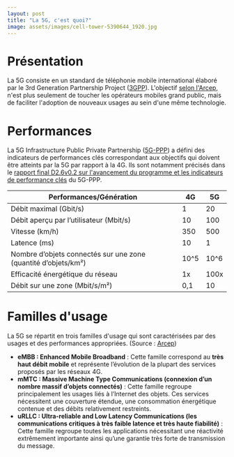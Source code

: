 ```yaml
---
layout: post
title: "La 5G, c'est quoi?"
image: assets/images/cell-tower-5390644_1920.jpg
---
```


# Présentation
La 5G consiste en un standard de téléphonie mobile international élaboré par le 3rd Generation Partnership Project ([3GPP](https://www.3gpp.org/)). L'objectif [selon l'Arcep](https://www.arcep.fr/la-regulation/grands-dossiers-reseaux-mobiles/la-5g.html), n'est plus seulement de toucher les opérateurs mobiles grand public, mais de faciliter l'adoption de nouveaux usages au sein d'une même technologie.

# Performances

La 5G Infrastructure Public Private Partnership ([5G-PPP](https://5g-ppp.eu/)) a défini des indicateurs de performances clés correspondant aux objectifs qui doivent être atteints par la 5G par rapport à la 4G. Ils sont notamment précisés dans le [rapport final D2.6v0.2  sur l'avancement du programme et les indicateurs de performance clés](https://5g-ppp.eu/wp-content/uploads/2017/10/Euro-5G-D2.6_Final-report-on-programme-progress-and-KPIs.pdf#%5B%7B%22num%22%3A59%2C%22gen%22%3A0%7D%2C%7B%22name%22%3A%22XYZ%22%7D%2C82%2C781%2C0%5D) du 5G-PPP.
<table>
<thead>
  <tr>
    <th>Performances/Génération</th>
    <th>4G</th>
    <th>5G</th>
  </tr>
</thead>
<tbody>
  <tr>
    <td>Débit maximal (Gbit/s)</td>
    <td>1</td>
    <td>20</td>
  </tr>
  <tr>
    <td>Débit aperçu par l’utilisateur (Mbit/s)</td>
    <td>10</td>
    <td>100</td>
  </tr>
  <tr>
    <td>Vitesse (km/h)</td>
    <td>350</td>
    <td>500</td>
  </tr>
  <tr>
    <td>Latence (ms)</td>
    <td>10</td>
    <td>1</td>
  </tr>
  <tr>
    <td>Nombre d’objets connectés sur une zone (quantité d’objets/km²)</td>
    <td>10^5</td>
    <td>10^6</td>
  </tr>
  <tr>
    <td>Efficacité énergétique du réseau</td>
    <td>1x</td>
    <td>100x</td>
  </tr>
  <tr>
    <td>Débit sur une zone (Mbit/s/m²)</td>
    <td>0,1</td>
    <td>10</td>
  </tr>
</tbody>
</table>

# Familles d'usage
La 5G se répartit en trois familles d'usage qui sont caractérisées par des usages et des performances appropriées. (Source : [Arcep](https://www.arcep.fr/fileadmin/cru-1614035751/reprise/dossiers/collectivites/ateliers-TC-2019/atelier-TC-5G-part01-260619.pdf#page=4))

* **eMBB : Enhanced Mobile Broadband** : Cette famille correspond au **très haut débit mobile** et représente l’évolution de la plupart des services proposés par les réseaux 4G.
* **mMTC : Massive Machine Type Communications (connexion d’un nombre massif d’objets connectés)** : Cette famille regroupe principalement les usages liés à l’Internet des objets. Ces services nécessitent une couverture étendue, une consommation énergétique contenue et des débits relativement restreints.
* **uRLLC : Ultra-reliable and Low Latency Communications (les communications critiques à très faible latence et très haute fiabilité)** : Cette famille regroupe toutes les applications nécessitant une réactivité extrêmement importante ainsi qu’une garantie très forte de transmission du message.